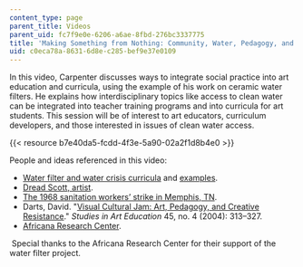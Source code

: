 ```yaml
---
content_type: page
parent_title: Videos
parent_uid: fc7f9e0e-6206-a6ae-8fbd-276bc3337775
title: 'Making Something from Nothing: Community, Water, Pedagogy, and Learning'
uid: c0eca78a-8631-6d8e-c285-bef9e37e0109
---
```


In this video, Carpenter discusses ways to integrate social practice into art education and curricula, using the example of his work on ceramic water filters. He explains how interdisciplinary topics like access to clean water can be integrated into teacher training programs and into curricula for art students. This session will be of interest to art educators, curriculum developers, and those interested in issues of clean water access.

{{< resource b7e40da5-fcdd-4f3e-5a90-02a2f1d8b4e0 >}} 

People and ideas referenced in this video:

*   [Water filter and water crisis curricula](http://sites.psu.edu/watercrisis/) and [examples](http://sites.psu.edu/reservoirstudio/curricula/curriculum-examples/).
*   [Dread Scott, artist](http://www.dreadscott.net/).
*   [The 1968 sanitation workers’ strike in Memphis, TN](https://en.wikipedia.org/wiki/Memphis_sanitation_strike).
*   Darts, David. "[Visual Cultural Jam: Art, Pedagogy, and Creative Resistance](https://www.tandfonline.com/doi/abs/10.1080/00393541.2004.11651778)." _Studies in Art Education_ 45, no. 4 (2004): 313–327. 
*   [Africana Research Center](http://arc.la.psu.edu/).

 Special thanks to the Africana Research Center for their support of the water filter project.